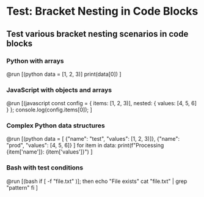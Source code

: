 # Test: Bracket Nesting in Code Blocks

## Test various bracket nesting scenarios in code blocks

### Python with arrays
@run [(python 
data = [1, 2, 3)]
print(data[0])
]

### JavaScript with objects and arrays  
@run [(javascript 
const config = {
  items: [1, 2, 3)],
  nested: { values: [4, 5, 6] }
};
console.log(config.items[0]);
]

### Complex Python data structures
@run [(python 
data = [
  {"name": "test", "values": [1, 2, 3)]},
  {"name": "prod", "values": [4, 5, 6]}
]
for item in data:
  print(f"Processing {item['name']}: {item['values']}")
]

### Bash with test conditions
@run [(bash 
if [ -f "file.txt" )]; then
  echo "File exists"
  cat "file.txt" | grep "pattern"
fi
]